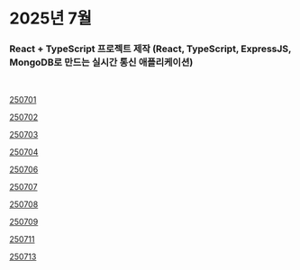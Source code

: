 # 2025년 7월

### React + TypeScript 프로젝트 제작 (React, TypeScript, ExpressJS, MongoDB로 만드는 실시간 통신 애플리케이션)

<br />

[250701](/DateLink/2025-07/250701.md)

[250702](/DateLink/2025-07/250702.md)

[250703](/DateLink/2025-07/250703.md)

[250704](/DateLink/2025-07/250704.md)

[250706](/DateLink/2025-07/250706.md)

[250707](/DateLink/2025-07/250707.md)

[250708](/DateLink/2025-07/250708.md)

[250709](/DateLink/2025-07/250709.md)

[250711](/DateLink/2025-07/250711.md)

[250713](/DateLink/2025-07/250713.md)

<!--

[250715](/DateLink/2025-07/250715.md)

[250716](/DateLink/2025-07/250716.md)

[250717](/DateLink/2025-07/250717.md)

[250718](/DateLink/2025-07/250718.md)

[250720](/DateLink/2025-07/250720.md)

[250722](/DateLink/2025-07/250722.md)

[250723](/DateLink/2025-07/250723.md)

[250724](/DateLink/2025-07/250724.md)

[250725](/DateLink/2025-07/250725.md)

[250726](/DateLink/2025-07/250726.md)

[250727](/DateLink/2025-07/250727.md)

[250729](/DateLink/2025-07/250729.md)

[250730](/DateLink/2025-07/250730.md) -->
